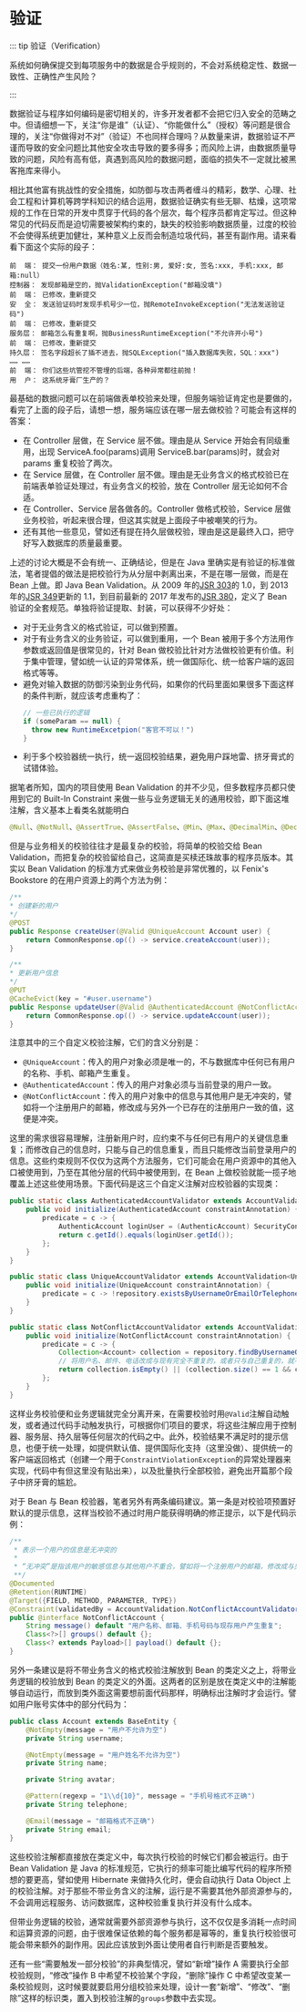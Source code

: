 # 验证

::: tip 验证（Verification）

系统如何确保提交到每项服务中的数据是合乎规则的，不会对系统稳定性、数据一致性、正确性产生风险？

:::

数据验证与程序如何编码是密切相关的，许多开发者都不会把它归入安全的范畴之中。但请细想一下，关注“你是谁”（认证）、“你能做什么”（授权）等问题是很合理的，关注“你做得对不对”（验证）不也同样合理吗？从数量来讲，数据验证不严谨而导致的安全问题比其他安全攻击导致的要多得多；而风险上讲，由数据质量导致的问题，风险有高有低，真遇到高风险的数据问题，面临的损失不一定就比被黑客拖库来得小。

相比其他富有挑战性的安全措施，如防御与攻击两者缠斗的精彩，数学、心理、社会工程和计算机等跨学科知识的结合运用，数据验证确实有些无聊、枯燥，这项常规的工作在日常的开发中贯穿于代码的各个层次，每个程序员都肯定写过。但这种常见的代码反而是迫切需要被架构约束的，缺失的校验影响数据质量，过度的校验不会使得系统更加健壮，某种意义上反而会制造垃圾代码，甚至有副作用。请来看看下面这个实际的段子：

```
前  端： 提交一份用户数据（姓名:某, 性别:男, 爱好:女, 签名:xxx, 手机:xxx, 邮箱:null）
控制器： 发现邮箱是空的，抛ValidationException("邮箱没填")
前  端： 已修改，重新提交
安  全： 发送验证码时发现手机号少一位，抛RemoteInvokeException("无法发送验证码")
前  端： 已修改，重新提交
服务层： 邮箱怎么有重复啊，抛BusinessRuntimeException("不允许开小号")
前  端： 已修改，重新提交
持久层： 签名字段超长了插不进去，抛SQLException("插入数据库失败，SQL：xxx")
…… ……
前  端： 你们这些坑管挖不管埋的后端，各种异常都往前抛！
用  户： 这系统牙膏厂生产的？
```

最基础的数据问题可以在前端做表单校验来处理，但服务端验证肯定也是要做的，看完了上面的段子后，请想一想，服务端应该在哪一层去做校验？可能会有这样的答案：

- 在 Controller 层做，在 Service 层不做。理由是从 Service 开始会有同级重用，出现 ServiceA.foo(params)调用 ServiceB.bar(params)时，就会对 params 重复校验了两次。
- 在 Service 层做，在 Controller 层不做。理由是无业务含义的格式校验已在前端表单验证处理过，有业务含义的校验，放在 Controller 层无论如何不合适。
- 在 Controller、Service 层各做各的。Controller 做格式校验，Service 层做业务校验，听起来很合理，但这其实就是上面段子中被嘲笑的行为。
- 还有其他一些意见，譬如还有提在持久层做校验，理由是这是最终入口，把守好写入数据库的质量最重要。

上述的讨论大概是不会有统一、正确结论，但是在 Java 里确实是有验证的标准做法，笔者提倡的做法是把校验行为从分层中剥离出来，不是在哪一层做，而是在 Bean 上做。即 Java Bean Validation。从 2009 年的[JSR 303](https://beanvalidation.org/1.0/spec/)的 1.0，到 2013 年的[JSR 349](https://jcp.org/en/jsr/detail?id=349)更新的 1.1，到目前最新的 2017 年发布的[JSR 380](https://beanvalidation.org/2.0/)，定义了 Bean 验证的全套规范。单独将验证提取、封装，可以获得不少好处：

- 对于无业务含义的格式验证，可以做到预置。
- 对于有业务含义的业务验证，可以做到重用，一个 Bean 被用于多个方法用作参数或返回值是很常见的，针对 Bean 做校验比针对方法做校验更有价值。利于集中管理，譬如统一认证的异常体系，统一做国际化、统一给客户端的返回格式等等。
- 避免对输入数据的防御污染到业务代码，如果你的代码里面如果很多下面这样的条件判断，就应该考虑重构了：
  ```java
  // 一些已执行的逻辑
  if (someParam == null) {
  	throw new RuntimeExcetpion("客官不可以！")
  }
  ```
- 利于多个校验器统一执行，统一返回校验结果，避免用户踩地雷、挤牙膏式的试错体验。

据笔者所知，国内的项目使用 Bean Validation 的并不少见，但多数程序员都只使用到它的 Built-In Constraint 来做一些与业务逻辑无关的通用校验，即下面这堆注解，含义基本上看类名就能明白

```java
@Null、@NotNull、@AssertTrue、@AssertFalse、@Min、@Max、@DecimalMin、@DecimalMax、@Negative、@NegativeOrZero、@Positive、@PositiveOrZero、@Size、@Digits、@Past、@PastOrPresent、@Future、@FutureOrPresent、@Pattern、@NotEmpty、@NotBlank、@Email
```

但是与业务相关的校验往往才是最复杂的校验，将简单的校验交给 Bean Validation，而把复杂的校验留给自己，这简直是买椟还珠故事的程序员版本。其实以 Bean Validation 的标准方式来做业务校验是非常优雅的，以 Fenix's Bookstore 的在用户资源上的两个方法为例：

```java
/**
* 创建新的用户
*/
@POST
public Response createUser(@Valid @UniqueAccount Account user) {
	return CommonResponse.op(() -> service.createAccount(user));
}

/**
* 更新用户信息
*/
@PUT
@CacheEvict(key = "#user.username")
public Response updateUser(@Valid @AuthenticatedAccount @NotConflictAccount Account user) {
	return CommonResponse.op(() -> service.updateAccount(user));
}
```

注意其中的三个自定义校验注解，它们的含义分别是：

- `@UniqueAccount`：传入的用户对象必须是唯一的，不与数据库中任何已有用户的名称、手机、邮箱产生重复。
- `@AuthenticatedAccount`：传入的用户对象必须与当前登录的用户一致。
- `@NotConflictAccount`：传入的用户对象中的信息与其他用户是无冲突的，譬如将一个注册用户的邮箱，修改成与另外一个已存在的注册用户一致的值，这便是冲突。

这里的需求很容易理解，注册新用户时，应约束不与任何已有用户的关键信息重复；而修改自己的信息时，只能与自己的信息重复，而且只能修改当前登录用户的信息。这些约束规则不仅仅为这两个方法服务，它们可能会在用户资源中的其他入口被使用到，乃至在其他分层的代码中被使用到，在 Bean 上做校验就能一揽子地覆盖上述这些使用场景。下面代码是这三个自定义注解对应校验器的实现类：

```java
public static class AuthenticatedAccountValidator extends AccountValidation<AuthenticatedAccount> {
    public void initialize(AuthenticatedAccount constraintAnnotation) {
        predicate = c -> {
            AuthenticAccount loginUser = (AuthenticAccount) SecurityContextHolder.getContext().getAuthentication().getPrincipal();
            return c.getId().equals(loginUser.getId());
        };
    }
}

public static class UniqueAccountValidator extends AccountValidation<UniqueAccount> {
    public void initialize(UniqueAccount constraintAnnotation) {
        predicate = c -> !repository.existsByUsernameOrEmailOrTelephone(c.getUsername(), c.getEmail(), c.getTelephone());
    }
}

public static class NotConflictAccountValidator extends AccountValidation<NotConflictAccount> {
    public void initialize(NotConflictAccount constraintAnnotation) {
        predicate = c -> {
            Collection<Account> collection = repository.findByUsernameOrEmailOrTelephone(c.getUsername(), c.getEmail(), c.getTelephone());
            // 将用户名、邮件、电话改成与现有完全不重复的，或者只与自己重复的，就不算冲突
            return collection.isEmpty() || (collection.size() == 1 && collection.iterator().next().getId().equals(c.getId()));
        };
    }
}
```

这样业务校验便和业务逻辑就完全分离开来，在需要校验时用`@Valid`注解自动触发，或者通过代码手动触发执行，可根据你们项目的要求，将这些注解应用于控制器、服务层、持久层等任何层次的代码之中。此外，校验结果不满足时的提示信息，也便于统一处理，如提供默认值、提供国际化支持（这里没做）、提供统一的客户端返回格式（创建一个用于`ConstraintViolationException`的异常处理器来实现，代码中有但这里没有贴出来），以及批量执行全部校验，避免出开篇那个段子中挤牙膏的尴尬。

对于 Bean 与 Bean 校验器，笔者另外有两条编码建议。第一条是对校验项预置好默认的提示信息，这样当校验不通过时用户能获得明确的修正提示，以下是代码示例：

```java
/**
 * 表示一个用户的信息是无冲突的
 *
 * “无冲突”是指该用户的敏感信息与其他用户不重合，譬如将一个注册用户的邮箱，修改成与另外一个已存在的注册用户一致的值，这便是冲突
 **/
@Documented
@Retention(RUNTIME)
@Target({FIELD, METHOD, PARAMETER, TYPE})
@Constraint(validatedBy = AccountValidation.NotConflictAccountValidator.class)
public @interface NotConflictAccount {
    String message() default "用户名称、邮箱、手机号码与现存用户产生重复";
    Class<?>[] groups() default {};
    Class<? extends Payload>[] payload() default {};
}

```

另外一条建议是将不带业务含义的格式校验注解放到 Bean 的类定义之上，将带业务逻辑的校验放到 Bean 的类定义的外面。这两者的区别是放在类定义中的注解能够自动运行，而放到类外面这需要想前面代码那样，明确标出注解时才会运行。譬如用户账号实体中的部分代码为：

```java
public class Account extends BaseEntity {
	@NotEmpty(message = "用户不允许为空")
    private String username;

    @NotEmpty(message = "用户姓名不允许为空")
    private String name;

    private String avatar;

    @Pattern(regexp = "1\\d{10}", message = "手机号格式不正确")
    private String telephone;

    @Email(message = "邮箱格式不正确")
    private String email;
}
```

这些校验注解都直接放在类定义中，每次执行校验的时候它们都会被运行。由于 Bean Validation 是 Java 的标准规范，它执行的频率可能比编写代码的程序所预想的要更高，譬如使用 Hibernate 来做持久化时，便会自动执行 Data Object 上的校验注解。对于那些不带业务含义的注解，运行是不需要其他外部资源参与的，不会调用远程服务、访问数据库，这种校验重复执行并没有什么成本。

但带业务逻辑的校验，通常就需要外部资源参与执行，这不仅仅是多消耗一点时间和运算资源的问题，由于很难保证依赖的每个服务都是幂等的，重复执行校验很可能会带来额外的副作用。因此应该放到外面让使用者自行判断是否要触发。

还有一些“需要触发一部分校验”的非典型情况，譬如“新增”操作 A 需要执行全部校验规则，“修改”操作 B 中希望不校验某个字段，“删除”操作 C 中希望改变某一条校验规则，这时候要就要启用分组校验来处理，设计一套“新增”、“修改”、“删除”这样的标识类，置入到校验注解的`groups`参数中去实现。
